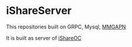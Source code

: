 # iShareServer
This repositories built on GRPC, Mysql, [MMGAPN](https://github.com/MacGeneration/MacGPusher)

It is built as server of [iShareOC](https://github.com/gfxcc/iShareOC)
